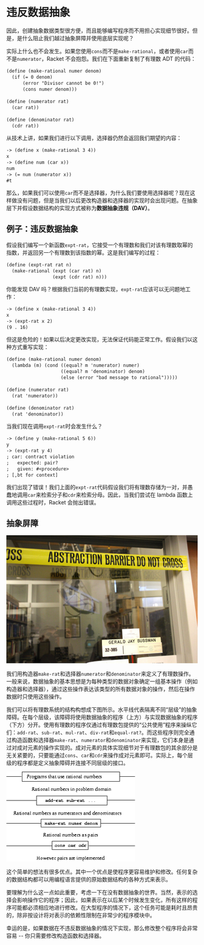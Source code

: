# 违反数据抽象

因此，创建抽象数据类型很方便，而且能够编写程序而不用担心实现细节很好。但是，是什么阻止我们越过抽象屏障并使用底层实现呢？

实际上什么也不会发生。如果您使用`cons`而不是`make-rational`，或者使用`car`而不是`numerator`，Racket 不会抱怨。我们在下面重新复制了有理数 ADT 的代码：

```
(define (make-rational numer denom)
  (if (= 0 denom)
      (error "Divisor cannot be 0!")
      (cons numer denom)))

(define (numerator rat)
  (car rat))

(define (denominator rat)
  (cdr rat)) 
```

从技术上讲，如果我们进行以下调用，选择器仍然会返回我们期望的内容：

```
-> (define x (make-rational 3 4))
x
-> (define num (car x))
num
-> (= num (numerator x))
#t 
```

那么，如果我们可以使用`car`而不是选择器，为什么我们要使用选择器呢？现在这样做没有问题，但是当我们以后更改构造器和选择器的实现时会出现问题。在抽象层下并假设数据结构的实现方式被称为**数据抽象违规（DAV）**。

## 例子：违反数据抽象

假设我们编写一个新函数`expt-rat`，它接受一个有理数和我们对该有理数取幂的指数，并返回另一个有理数到该指数的幂。这是我们编写的过程：

```
(define (expt-rat rat n)
  (make-rational (expt (car rat) n) 
                 (expt (cdr rat) n))) 
```

你能发现 DAV 吗？根据我们当前的有理数实现，`expt-rat`应该可以无问题地工作：

```
-> (define x (make-rational 3 4))
x
-> (expt-rat x 2)
(9 . 16) 
```

但这是危险的！如果以后决定更改实现，无法保证代码能正常工作。假设我们以这种方式重写实现：

```
(define (make-rational numer denom)
  (lambda (m) (cond ((equal? m 'numerator) numer)
                    ((equal? m 'denominator) denom)
                    (else (error "bad message to rational")))))

(define (numerator rat)
  (rat 'numerator))

(define (denominator rat)
  (rat 'denominator)) 
```

当我们现在调用`expt-rat`时会发生什么？

```
-> (define y (make-rational 5 6))
y
-> (expt-rat y 4)
; car: contract violation
;   expected: pair?
;   given: #<procedure>
; [,bt for context] 
```

我们出现了错误！我们上面的`expt-rat`代码假设我们将有理数存储为一对，并愚蠢地调用`car`来检索分子和`cdr`来检索分母。因此，当我们尝试在 lambda 函数上调用这些过程时，Racket 会抛出错误。

## 抽象屏障

![实验室的窗户上贴着警告标语"抽象屏障 请勿跨越"](img/cfc0410d7103ae1832929b2a1f146bc3.jpg)

我们用构造器`make-rat`和选择器`numerator`和`denominator`来定义了有理数操作。一般来说，数据抽象的基本思想是为每种类型的数据对象确定一组基本操作（例如构造器和选择器），通过这些操作表达该类型的所有数据对象的操作，然后在操作数据时只使用这些操作。

我们可以将有理数系统的结构构想成下图所示。水平线代表隔离不同“层级”的抽象障碍。在每个层级，该障碍将使用数据抽象的程序（上方）与实现数据抽象的程序（下方）分开。使用有理数的程序仅通过有理数包提供的“公共使用”程序来操纵它们：`add-rat`、`sub-rat`、`mul-rat`、`div-rat`和`equal-rat?`。而这些程序则完全通过构造函数和选择器`make-rat`、`numerator`和`denominator`来实现，它们本身是通过对成对元素的操作实现的。成对元素的具体实现细节对于有理数包的其余部分是无关紧要的，只要能通过`cons`、`car`和`cdr`来操作成对元素即可。实际上，每个层级的程序都是定义抽象障碍并连接不同层级的接口。

![数字的抽象图示](img/c376acb8db3b346d44ab34d025fd955f.jpg)

这个简单的想法有很多优点。其中一个优点是使程序更容易维护和修改。任何复杂的数据结构都可以用编程语言提供的原始数据结构的各种方式来表示。

要理解为什么这一点如此重要，考虑一下在没有数据抽象的世界。当然，表示的选择会影响操作它的程序；因此，如果表示在以后某个时候发生变化，所有这样的程序可能都必须相应地进行修改。在大型程序的情况下，这个任务可能是耗时且昂贵的，除非按设计将对表示的依赖性限制在非常少的程序模块中。

幸运的是，如果数据在不违反数据抽象的情况下实现，那么修改整个程序将会非常容易 -- 你只需要修改构造函数和选择器。

